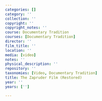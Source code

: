 ```yaml
---
categories: []
category: ''
collection: ''
copyright: ''
copyright_notes: ''
course: Documentary Tradition
courses: [Documentary Tradition]
director: ''
film_title: ''
location: ''
media: [video]
notes: ''
physical_description: ''
repository: ''
taxonomies: [Video, Documentary Tradition]
title: The Zapruder Film (Restored)
year: ''
years: ['']

---
```

